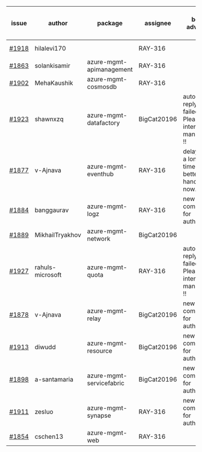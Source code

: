 | issue | author | package | assignee | bot advice | created date of issue | delay from created date |
| ------ | ------ | ------ | ------ | ------ | ------ | :-----: |
| [#1918](https://github.com/Azure/sdk-release-request/issues/1918) | hilalevi170 |   | RAY-316 |   | 2021-09-03 | 2 |
| [#1863](https://github.com/Azure/sdk-release-request/issues/1863) | solankisamir | azure-mgmt-apimanagement | RAY-316 |   | 2021-08-19 | 18 |
| [#1902](https://github.com/Azure/sdk-release-request/issues/1902) | MehaKaushik | azure-mgmt-cosmosdb | RAY-316 |   | 2021-08-30 | 6 |
| [#1923](https://github.com/Azure/sdk-release-request/issues/1923) | shawnxzq | azure-mgmt-datafactory | BigCat20196 | auto reply failed, Please intervene manually !! | 2021-09-03 | 2 |
| [#1877](https://github.com/Azure/sdk-release-request/issues/1877) | v-Ajnava | azure-mgmt-eventhub | RAY-316 | delay for a long time and better to handle now. | 2021-08-20 | 16 |
| [#1884](https://github.com/Azure/sdk-release-request/issues/1884) | banggaurav | azure-mgmt-logz | RAY-316 | new comment for author. | 2021-08-24 | 12 |
| [#1889](https://github.com/Azure/sdk-release-request/issues/1889) | MikhailTryakhov | azure-mgmt-network | BigCat20196 |   | 2021-08-26 | 10 |
| [#1927](https://github.com/Azure/sdk-release-request/issues/1927) | rahuls-microsoft | azure-mgmt-quota | RAY-316 | auto reply failed, Please intervene manually !! | 2021-09-03 | 2 |
| [#1878](https://github.com/Azure/sdk-release-request/issues/1878) | v-Ajnava | azure-mgmt-relay | BigCat20196 | new comment for author. | 2021-08-20 | 16 |
| [#1913](https://github.com/Azure/sdk-release-request/issues/1913) | diwudd | azure-mgmt-resource | BigCat20196 | new comment for author. | 2021-09-02 | 3 |
| [#1898](https://github.com/Azure/sdk-release-request/issues/1898) | a-santamaria | azure-mgmt-servicefabric | BigCat20196 | new comment for author. | 2021-08-30 | 6 |
| [#1911](https://github.com/Azure/sdk-release-request/issues/1911) | zesluo | azure-mgmt-synapse | RAY-316 | new comment for author. | 2021-09-02 | 3 |
| [#1854](https://github.com/Azure/sdk-release-request/issues/1854) | cschen13 | azure-mgmt-web | RAY-316 |   | 2021-08-12 | 24 |
